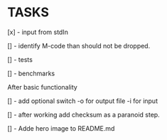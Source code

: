 # TASKS

[x] - input from stdIn

[] - identify M-code than should not be dropped.

[] - tests

[] - benchmarks

After basic functionality

[] - add optional switch -o for output file -i for input

[] - after working add checksum as a paranoid step.

[] - Adde hero image to README.md
